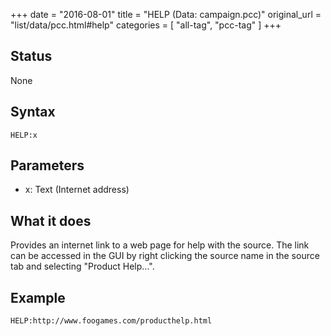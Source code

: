 +++
date = "2016-08-01"
title = "HELP (Data: campaign.pcc)"
original_url = "list/data/pcc.html#help"
categories = [ "all-tag", "pcc-tag" ]
+++

## Status

None

## Syntax

`HELP:x`

## Parameters

-   x: Text (Internet address)



What it does
------------

Provides an internet link to a web page for help with the source. The
link can be accessed in the GUI by right clicking the source name in the
source tab and selecting "Product Help...".

Example
-------

`HELP:http://www.foogames.com/producthelp.html`

